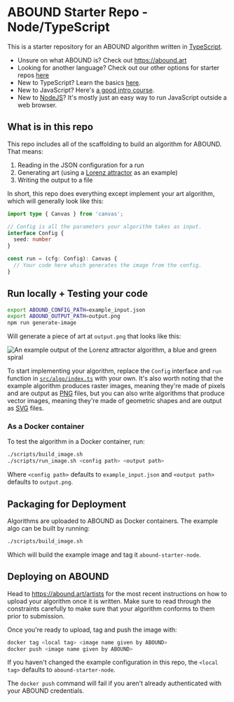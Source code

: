 # ABOUND Starter Repo - Node/TypeScript

This is a starter repository for an ABOUND algorithm written in [TypeScript](https://www.typescriptlang.org/).

* Unsure on what ABOUND is? Check out https://abound.art
* Looking for another language? Check out our other options for starter repos [here](https://abound.art/artists)
* New to TypeScript? Learn the basics [here](https://www.typescriptlang.org/docs/handbook/intro.html).
* New to JavaScript? Here's [a good intro course](https://www.codecademy.com/learn/introduction-to-javascript).
* New to [NodeJS](https://nodejs.org/en/)? It's mostly just an easy way to run JavaScript outside a web browser.

## What is in this repo

This repo includes all of the scaffolding to build an algorithm for ABOUND. That means:

1. Reading in the JSON configuration for a run
2. Generating art (using a [Lorenz attractor](https://en.wikipedia.org/wiki/Lorenz_system) as an example)
3. Writing the output to a file

In short, this repo does everything except implement your art algorithm, which
will generally look like this:

```ts
import type { Canvas } from 'canvas';

// Config is all the parameters your algorithm takes as input.
interface Config {
  seed: number
}

const run = (cfg: Config): Canvas {
  // Your code here which generates the image from the config.
}
```

## Run locally + Testing your code

```bash
export ABOUND_CONFIG_PATH=example_input.json
export ABOUND_OUTPUT_PATH=output.png
npm run generate-image
```

Will generate a piece of art at `output.png` that looks like this:

![An example output of the Lorenz attractor algorithm, a blue and green spiral](/example_output.png)

To start implementing your algorithm, replace the `Config` interface and `run`
function in [`src/algo/index.ts`](/src/algo/index.ts) with your own. It's
also worth noting that the example algorithm produces raster images, meaning
they're made of pixels and are output as
[PNG](https://en.wikipedia.org/wiki/PNG) files, but you can also write
algorithms that produce vector images, meaning they're made of geometric shapes
and are output as [SVG](https://en.wikipedia.org/wiki/SVG) files.

### As a Docker container

To test the algorithm in a Docker container, run:

```bash
./scripts/build_image.sh
./scripts/run_image.sh <config path> <output path>
```

Where `<config path>` defaults to `example_input.json` and `<output path>`
defaults to `output.png`.

## Packaging for Deployment

Algorithms are uploaded to ABOUND as Docker containers. The example algo can be
built by running:

```bash
./scripts/build_image.sh
```

Which will build the example image and tag it `abound-starter-node`.

## Deploying on ABOUND 

Head to https://abound.art/artists for the most recent instructions on how to upload
your algorithm once it is written. Make sure to read through the constraints carefully
to make sure that your algorithm conforms to them prior to submission.

Once you're ready to upload, tag and push the image with:

```bash
docker tag <local tag> <image name given by ABOUND>
docker push <image name given by ABOUND>
```

If you haven't changed the example configuration in this repo, the `<local
tag>` defaults to `abound-starter-node`.

The `docker push` command will fail if you aren't already authenticated with
your ABOUND credentials.
